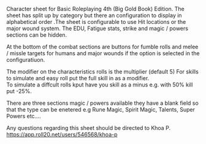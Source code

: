 Character sheet for Basic Roleplaying 4th (Big Gold Book) Edition. The sheet has split up by category but there an configuration to display in alphabetical order
.The sheet is configurable to use Hit locations or the major wound system. The EDU, Fatigue stats, strike  and magic / powers sections can be hidden.

At the bottom of the combat sections are buttons for fumble rolls and melee / missle targets for humans and major wounds if the option is selected in the configuratiuon.

The modifier on the characteristics rolls is the multiplier (default 5) For skills to simulate and easy roll put the full skill in as a modifier.  
To simulate a diffcult rolls kput have you skill as a minus e.g. with 50% kill put -25%.

There are three sections  magic / powers available they have a blank field so that the type  can be enetered e.g  Rune Magic, Spirit Magic, Talents, Super Powers etc....

Any questions regarding this sheet should be directed to Khoa P. https://app.roll20.net/users/546568/khoa-p
